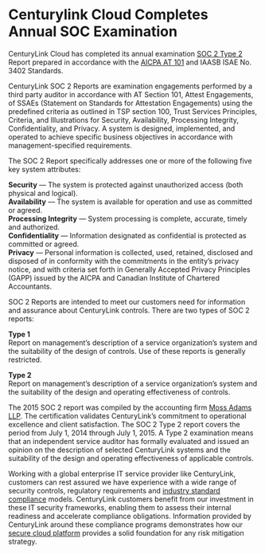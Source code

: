 <h1>Centurylink Cloud Completes Annual SOC Examination</h1>

<p>CenturyLink Cloud has completed its annual examination <a href="https://www.ctl.io/compliance/soc-2/">SOC 2 Type 2</a> Report prepared in accordance with the <a href="http://www.aicpa.org/InterestAreas/FRC/AssuranceAdvisoryServices/Pages/AICPASOC2Report.aspx">AICPA AT 101</a> and IAASB ISAE No. 3402 Standards.</p>

<p>CenturyLink SOC 2 Reports are examination engagements performed by a third party auditor in accordance with AT Section 101, Attest Engagements, of SSAEs (Statement on Standards for Attestation Engagements) using the predefined criteria as outlined in TSP section 100, Trust Services Principles, Criteria, and Illustrations for Security, Availability, Processing Integrity, Confidentiality, and Privacy. A system is designed, implemented, and operated to achieve specific business objectives in accordance with management-specified requirements.</p>

<p>The SOC 2 Report specifically addresses one or more of the following five key system attributes:</p>

<p><strong>Security</strong> — The system is protected against unauthorized access (both physical and logical).<br>
<strong>Availability</strong> — The system is available for operation and use as committed or agreed.<br>
<strong>Processing Integrity</strong> — System processing is complete, accurate, timely and authorized.<br>
<strong>Confidentiality</strong> — Information designated as confidential is protected as committed or agreed.<br>
<strong>Privacy</strong> — Personal information is collected, used, retained, disclosed and disposed of in conformity with the commitments in the entity’s privacy notice, and with criteria set forth in Generally Accepted Privacy Principles (GAPP) issued by the AICPA and Canadian Institute of Chartered Accountants.</p>

<p>SOC 2 Reports are intended to meet our customers need for information and assurance about CenturyLink controls. There are two types of SOC 2 reports:</p>

<p><strong>Type 1</strong><br>
Report on management’s description of a service organization’s system and the suitability of the design of controls. Use of these reports is generally restricted.</p>

<p><strong>Type 2</strong><br>
Report on management’s description of a service organization’s system and the suitability of the design and operating effectiveness of controls.</p>

<p>The 2015 SOC 2 report was compiled by the accounting firm <a href="http://www.mossadams.com/services/advisory/information-technology/it-compliance/ssae-16">Moss Adams LLP</a>. The certification validates CenturyLink’s commitment to operational excellence and client satisfaction. The SOC 2 Type 2 report covers the period from July 1, 2014 through July 1, 2015. A Type 2 examination means that an independent service auditor has formally evaluated and issued an opinion on the description of selected CenturyLink systems and the suitability of the design and operating effectiveness of applicable controls.</p>

<p>Working with a global enterprise IT service provider like CenturyLink, customers can rest assured we have experience with a wide range of security controls, regulatory requirements and <a href="https://www.ctl.io/compliance/">industry standard compliance</a> models. CenturyLink customers benefit from our investment in these IT security frameworks, enabling them to assess their internal readiness and accelerate compliance obligations. Information provided by CenturyLink around these compliance programs demonstrates how our <a href="https://www.ctl.io/cloud-platform/">secure cloud platform</a> provides a solid foundation for any risk mitigation strategy.</p>
